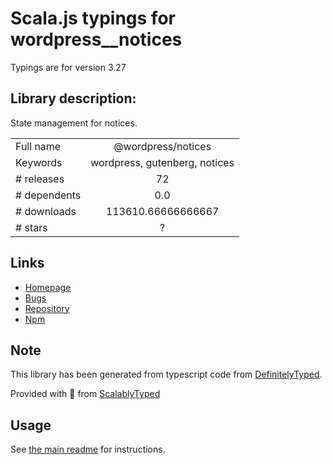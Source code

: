 
# Scala.js typings for wordpress__notices

Typings are for version 3.27

## Library description:
State management for notices.

|                    |                 |
| ------------------ | :-------------: |
| Full name          | @wordpress/notices |
| Keywords           | wordpress, gutenberg, notices |
| # releases         | 72 |
| # dependents       | 0.0 |
| # downloads        | 113610.66666666667 |
| # stars            | ? |

## Links
- [Homepage](https://github.com/WordPress/gutenberg/tree/HEAD/packages/notices/README.md)
- [Bugs](https://github.com/WordPress/gutenberg/issues)
- [Repository](https://github.com/WordPress/gutenberg)
- [Npm](https://www.npmjs.com/package/%40wordpress%2Fnotices)
    


## Note
This library has been generated from typescript code from [DefinitelyTyped](https://definitelytyped.org).

Provided with :purple_heart: from [ScalablyTyped](https://github.com/oyvindberg/ScalablyTyped)

## Usage
See [the main readme](../../readme.md) for instructions.


